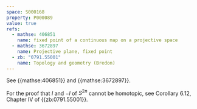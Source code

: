 ```yaml
---
space: S000168
property: P000089
value: true
refs:
  - mathse: 406851
    name: fixed point of a continuous map on a projective space
  - mathse: 3672897
    name: Projective plane, fixed point
  - zb: "0791.55001"
    name: Topology and geometry (Bredon)
---
```


See {{mathse:406851}} and {{mathse:3672897}}.

For the proof that $I$ and $-I$ of $S^{2n}$ cannot be homotopic, see Corollary 6.12, Chapter IV of {{zb:0791.55001}}.
